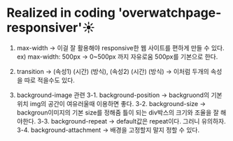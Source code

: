 # Realized in coding 'overwatchpage-responsiver'☀️

1. max-width -> 이걸 잘 활용해야 responsive한 웹 사이트를 편하게 만들 수 있다. ex) max-width: 500px -> 0~500px 까지 자유로움 500px를 기본으로 한다.

2. transition -> (속성1) (시간) (방식), (속성2) (시간) (방식)   ->  이처럼 두개의 속성을 따로 적을수도 있다.

3. background-image 관련
3-1. background-position -> backgruond의 기본위치 img의 공간이 여유러울때 이용하면 좋다.
3-2. background-size -> backgroun이미지의 기본 size를 정해줌 틀이 되는 div박스의 크기와 조율을 잘 해야한다.
3-3. background-repeat ->  default값은 repeat이다. 그러니 유의하자.
3-4. background-attachment -> 배경을 고정할지 말지 정할 수 있다.
